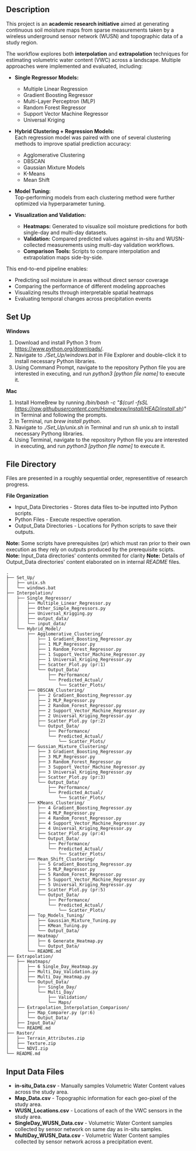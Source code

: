 ## Description
This project is an **academic research initiative** aimed at generating continuous soil moisture maps from sparse measurements taken by a wireless underground sensor network (WUSN) and topographic data of a study region.  

The workflow explores both **interpolation** and **extrapolation** techniques for estimating volumetric water content (VWC) across a landscape. Multiple approaches were implemented and evaluated, including:  

- **Single Regressor Models:**  
  - Multiple Linear Regression  
  - Gradient Boosting Regressor  
  - Multi-Layer Perceptron (MLP)  
  - Random Forest Regressor  
  - Support Vector Machine Regressor  
  - Universal Kriging  

- **Hybrid Clustering + Regression Models:**  
  Each regression model was paired with one of several clustering methods to improve spatial prediction accuracy:  
  - Agglomerative Clustering  
  - DBSCAN  
  - Gaussian Mixture Models  
  - K-Means  
  - Mean Shift  

- **Model Tuning:**  
  Top-performing models from each clustering method were further optimized via hyperparameter tuning.

- **Visualization and Validation:**  
  - **Heatmaps:** Generated to visualize soil moisture predictions for both single-day and multi-day datasets.  
  - **Validation:** Compared predicted values against in-situ and WUSN-collected measurements using multi-day validation workflows.  
  - **Comparison Tools:** Scripts to compare interpolation and extrapolation maps side-by-side.

This end-to-end pipeline enables:
- Predicting soil moisture in areas without direct sensor coverage  
- Comparing the performance of different modeling approaches  
- Visualizing results through interpretable spatial heatmaps  
- Evaluating temporal changes across precipitation events  

## Set Up

**Windows**
1. Download and install Python 3 from https://www.python.org/downloads/.
2. Navigate to *./Set_Up/windows.bat* in File Explorer and double-click it to install necessary Python libraries.
3. Using Command Prompt, navigate to the repository Python file you are interested in executing, and run *python3 [python file name]* to execute it.

**Mac**
1. Install HomeBrew by running */bin/bash -c "$(curl -fsSL https://raw.githubusercontent.com/Homebrew/install/HEAD/install.sh)"* in Terminal and following the prompts.
2. In Terminal, run *brew install python*.
3. Navigate to *./Set_Up/unix.sh* in Terminal and run *sh unix.sh* to install necessary Pythong libraries.
4. Using Terminal, navigate to the repository Python file you are interested in executing, and run *python3 [python file name]* to execute it.


## File Directory

Files are presented in a roughly sequential order, representitive of research progress.

**File Organization**
- Input_Data Directories - Stores data files to-be inputted into Python scripts.
- Python Files - Execute respective operation.
- Output_Data Directories - Locations for Python scripts to save their outputs.

**Note:** Some scripts have prerequisites (pr) which must ran prior to their own execution as they rely on outputs produced by the prerequisite scipts.\
**Note:** Input_Data directories' contents ommited for clarity
**Note:** Details of Output_Data directories' content elaborated on in internal *README* files.

```
.
├── Set_Up/
│   ├── unix.sh
│   └── windows.bat
├── Interpolation/
│   ├── Single_Regressor/
│   │   ├── Multiple_Linear_Regressor.py
│   │   ├── Other_Simple_Regressors.py
│   │   ├── Universal_Krigging.py
│   │   ├── output_data/
│   │   └── input_data/
│   └── Hybrid_Model/
│       ├── Agglomerative_Clustering/
│       │   ├── 1 Gradient_Boosting_Regressor.py
│       │   ├── 1 MLP_Regressor.py
│       │   ├── 1 Random_Forest_Regressor.py
│       │   ├── 1 Support_Vector_Machine_Regressor.py
│       │   ├── 1 Universal_Kriging_Regressor.py
│       │   ├── Scatter_Plot.py (pr:1)
│       │   └── Output_Data/
│       │       ├── Performance/
│       │       └── Predicted_Actual/
│       │           └── Scatter_Plots/
│       ├── DBSCAN_Clustering/
│       │   ├── 2 Gradient_Boosting_Regressor.py
│       │   ├── 2 MLP_Regressor.py
│       │   ├── 2 Random_Forest_Regressor.py
│       │   ├── 2 Support_Vector_Machine_Regressor.py
│       │   ├── 2 Universal_Kriging_Regressor.py
│       │   ├── Scatter_Plot.py (pr:2)
│       │   └── Output_Data/
│       │       ├── Performance/
│       │       └── Predicted_Actual/
│       │           └── Scatter_Plots/
│       ├── Gussian_Mixture_Clustering/
│       │   ├── 3 Gradient_Boosting_Regressor.py
│       │   ├── 3 MLP_Regressor.py
│       │   ├── 3 Random_Forest_Regressor.py
│       │   ├── 3 Support_Vector_Machine_Regressor.py
│       │   ├── 3 Universal_Kriging_Regressor.py
│       │   ├── Scatter_Plot.py (pr:3)
│       │   └── Output_Data/
│       │       ├── Performance/
│       │       └── Predicted_Actual/
│       │           └── Scatter_Plots/
│       ├── KMeans_Clustering/
│       │   ├── 4 Gradient_Boosting_Regressor.py
│       │   ├── 4 MLP_Regressor.py
│       │   ├── 4 Random_Forest_Regressor.py
│       │   ├── 4 Support_Vector_Machine_Regressor.py
│       │   ├── 4 Universal_Kriging_Regressor.py
│       │   ├── Scatter_Plot.py (pr:4)
│       │   └── Output_Data/
│       │       ├── Performance/
│       │       └── Predicted_Actual/
│       │           └── Scatter_Plots/
│       ├── Mean_Shift_Clustering/
│       │   ├── 5 Gradient_Boosting_Regressor.py
│       │   ├── 5 MLP_Regressor.py
│       │   ├── 5 Random_Forest_Regressor.py
│       │   ├── 5 Support_Vector_Machine_Regressor.py
│       │   ├── 5 Universal_Kriging_Regressor.py
│       │   ├── Scatter_Plot.py (pr:5)
│       │   └── Output_Data/
│       │       ├── Performance/
│       │       └── Predicted_Actual/
│       │           └── Scatter_Plots/
│       ├── Top_Models_Tuning/
│       │   ├── Gaussian_Mixture_Tuning.py
│       │   ├── KMean_Tuning.py
│       │   └── Output_Data/
│       ├── Heatmap/
│       │   ├── 6 Generate_Heatmap.py
│       │   └── Output_Data/
│       └── README.md
├── Extrapolation/
│   ├── Heatmaps/
│   │   ├── 6 Single_Day_Heatmap.py
│   │   ├── Multi_Day_Validation.py
│   │   ├── Multi_Day_Heatmap.py
│   │   └── Output_Data/
│   │       ├── Single_Day/
│   │       └── Multi_Day/
│   │           ├── Validation/
│   │           └── Maps/
│   ├── Extrapolation_Interpolation_Comparison/
│   │   ├── Map_Comparer.py (pr:6)
│   │   └── Output_Data/
│   ├── Input_Data/
│   └── README.md
├── Raster/
│   ├── Terrain_Attributes.zip
│   ├── Texture.zip
│   └── NDVI.zip
└── README.md
```

## Input Data Files
- **in-situ_Data.csv** - Manually samples Volumetric Water Content values across the study area.
- **Map_Data.csv** - Topographic information for each geo-pixel of the study area.
- **WUSN_Locations.csv** - Locations of each of the VWC sensors in the study area.
- **SingleDay_WUSN_Data.csv** - Volumetric Water Content samples collected by sensor network on same day as in-situ samples.
- **MultiDay_WUSN_Data.csv** - Volumetric Water Content samples collected by sensor network across a precipitation event.

